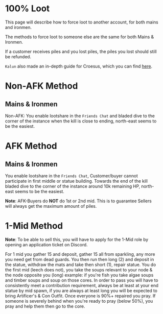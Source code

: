 # 100% Loot
This page will describe how to force loot to another account, for both mains and ironmen. 

The methods to force loot to someone else are the same for both Mains & Ironmen.

If a customer receives piles and you lost piles, the piles you lost should still be refunded.

`Kalun` also made an in-depth guide for Croesus, which you can find [here](https://docs.google.com/document/d/1nibTlJ93MfEp5n5mc_4o8ZUldfUaV-lBcjTct-THv1w/edit).

# Non-AFK Method
## Mains & Ironmen
Non-AFK: You enable lootshare in the `Friends Chat` and bladed dive to the corner of the instance when the kill is close to ending, north-east seems to be the easiest.

# AFK Method
## Mains & Ironmen
You enable lootshare in the `Friends Chat`, Customer/buyer cannot participate in first middle or statue building. Towards the end of the kill bladed dive to the corner of the instance around 10k remaining HP, north-east seems to be the easiest.

__Note__: AFK-Buyers do **NOT** do 1st or 2nd mid. This is to guarantee Sellers will always get the maximum amount of piles.

# 1-Mid Method
__Note__: To be able to sell this, you will have to apply for the 1-Mid role by opening an application ticket on Discord.

For 1 mid you gather 15 and deposit, gather 15 all from sparkling, any more you need get from dead guards. You then run then long (2) and deposit in the statue, withdraw the mats and take then short (1), repair statue. You do the first mid (leech does not), you take the soups relevant to your node & the node opposite you (long) example: if you're fish you take algae soups and timber soups and soup on those cores. In order to pass you will have to consistently meet a contribution requirement, always be at least at your end statue by mid spawn, if you are always at least long you will be expected to bring Artificer's & Con Outfit. Once everyone is 90%+ repaired you pray. If someone is severely behind when you're ready to pray (below 50%), you pray and help them then go to the core.